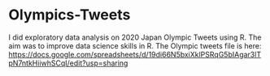 # Olympics-Tweets

I did exploratory data analysis on 2020 Japan Olympic Tweets using R. The aim was to improve data science skills in R. The Olympic tweets file is here: https://docs.google.com/spreadsheets/d/19di66N5bxiXklPSRqG5bIAgar3lTpN7ntkHiiwhSCqI/edit?usp=sharing
